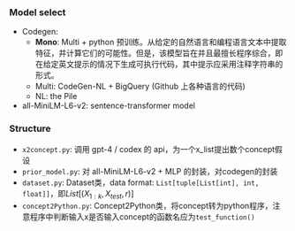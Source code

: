 ### Model select

- Codegen:
  - **Mono**: Multi + python 预训练。从给定的自然语言和编程语言文本中提取特征，并计算它们的可能性。但是，该模型旨在并且最擅长程序综合，即在给定英文提示的情况下生成可执行代码，其中提示应采用注释字符串的形式。
  - Multi: CodeGen-NL + BigQuery (Github 上各种语言的代码)
  - NL: the Pile
- all-MiniLM-L6-v2: sentence-transformer model

### Structure

- `x2concept.py`: 调用 gpt-4 / codex 的 api，为一个x_list提出数个concept假设
- `prior_model.py`: 对 all-MiniLM-L6-v2 + MLP 的封装，对codegen的封装
- `dataset.py`: Dataset类，data format: `List[tuple[List[int], int, float]]`，即$List[(X_{1:k}, X_{test}, r)]$
- `concept2Python.py`: Concept2Python类，将concept转为python程序，注意程序中判断输入x是否输入concept的函数名应为`test_function()`